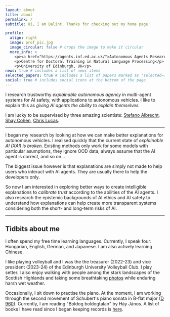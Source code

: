 ```yaml
---
layout: about
title: about
permalink: /
subtitle: Hi, I am Balint. Thanks for checking out my home page!

profile:
  align: right
  image: prof_pic.jpg
  image_circular: false # crops the image to make it circular
  more_info: >
    <p><a href="https://agents.inf.ed.ac.uk/">Autonomous Agents Research Group</a></p>
    <p>Centre for Doctoral Training in Natural Language Processing</p>
    <p>University of Edinburgh, UK</p>
news: true # includes a list of news items
selected_papers: true # includes a list of papers marked as "selected={true}"
social: true # includes social icons at the bottom of the page
---
```


I research trustworthy _explainable autonomous agency_ in multi-agent systems for AI safety, with applications to autonomous vehicles.
I like to explain this as _giving AI agents the ability to explain themselves._

I am lucky to be supervised by three amazing scientists: [Stefano Albrecht](https://agents.inf.ed.ac.uk/stefano-albrecht/), [Shay Cohen](https://homepages.inf.ed.ac.uk/scohen/), [Chris Lucas](https://homepages.inf.ed.ac.uk/clucas2/).

<hr />

I began my research by looking at how we can make better explanations for autonomous vehicles.
I realised quickly that the current state of _explainable AI (XAI) is broken._
Existing methods only work for some models with particular asumptions, they ignore OOD data, always assume that the AI agent is correct, and so on...

The biggest issue however is that explanations are simply not made to help users who interact with AI agents.
They are usually there to help the developers only.

So now I am interested in exploring better ways to create intelligible explanations to _calibrate trust_ according to the abilities of the AI agents.
I also research the epistemic backgrounds of AI ethics and AI safety to understand how explanations can help create more transparent systems considering both the short- and long-term risks of AI.


<hr />

## Tidbits about me

I often spend my free time learning languages. Currently, I speak four: Hungarian, English, German, and Japanese. I am also actively learning Chinese.

I like playing volleyball and I was the the treasurer (2022-23) and vice president (2023-24) of the Edinburgh University Volleyball Club. I play setter. I also enjoy walking with people among the stark landscapes of the Scottish Highlands and taking some breathtaking [photos](https://www.instagram.com/balinthy/) while enduring harsh wet weather.

Occasionally, I sit down to practise the piano. At the moment, I am working through the second movement of Schubert's piano sonata in B-flat major ([D 960](https://youtu.be/MAZ8PA5_gVA)). Currently, I am reading "Boldog ​boldogtalan" by Háy János. A list of books I have read since I began keeping records is [here](https://www.goodreads.com/review/list/62432429?sort=date_read).